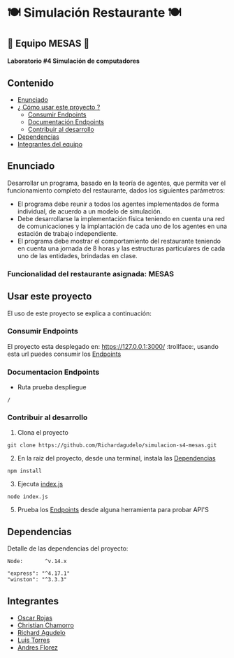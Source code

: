 # 🍽 Simulación Restaurante 🍽
## 🍴 Equipo MESAS 🔘
#### Laboratorio #4 Simulación de computadores

## Contenido

- [Enunciado](#enunciado)
- [¿ Cómo usar este proyecto ?](#usar-este-proyecto)
  - [Consumir Endpoints](#consumir-endpoints)
  - [Documentación Endpoints](#documentacion-endpoints)
  - [Contribuir al desarrollo](#contribuir-al-desarrollo)
- [Dependencias](#dependencias)
- [Integrantes del equipo](#integrantes)

## Enunciado
Desarrollar un programa, basado en la teoría de agentes, que permita ver el funcionamiento completo del restaurante, dados los siguientes parámetros:

- El programa debe reunir a todos los agentes implementados de forma individual, de acuerdo a un modelo de simulación.
- Debe desarrollarse la implementación física teniendo en cuenta una red de comunicaciones y la implantación de cada uno de los agentes en una estación de trabajo independiente.
- El programa debe mostrar el comportamiento del restaurante teniendo en cuenta una jornada de 8 horas y las estructuras particulares de cada uno de las entidades, brindadas en clase.

### Funcionalidad del restaurante asignada: MESAS

## Usar este proyecto

El uso de este proyecto se explica a continuación:

### Consumir Endpoints
El proyecto esta desplegado en: https://127.0.0.1:3000/ :trollface:, usando esta url puedes consumir los [Endpoints](#documentacion-endpoints)

### Documentacion Endpoints
- Ruta prueba despliegue
```
/
```

### Contribuir al desarrollo

1. Clona el proyecto
```
git clone https://github.com/Richardagudelo/simulacion-s4-mesas.git
```

2. En la raiz del proyecto, desde una terminal, instala las [Dependencias](#dependencias)
```
npm install
```

3. Ejecuta [index.js](index.js)
```
node index.js
```

5. Prueba los [Endpoints](#documentacion-endpoints) desde alguna herramienta para probar API'S

## Dependencias

Detalle de las dependencias del proyecto:

```
Node:       ^v.14.x

"express": "^4.17.1"
"winston": "^3.3.3"
```

## Integrantes

- [Oscar Rojas](https://github.com/augusticor)
- [Christian Chamorro](https://github.com/cris2014971130)
- [Richard Agudelo](https://github.com/Richardagudelo)
- [Luis Torres](https://github.com/luisTorres14)
- [Andres Florez](https://github.com/florez18399)
